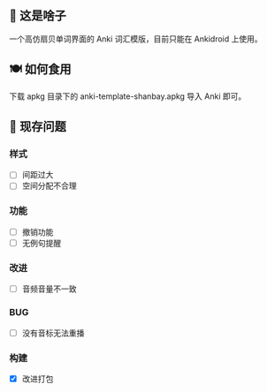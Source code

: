 ## 📃 这是啥子
一个高仿扇贝单词界面的 Anki 词汇模版，目前只能在 Ankidroid 上使用。

## 🍽 如何食用
下载 apkg 目录下的 anki-template-shanbay.apkg 导入 Anki 即可。

## 🐛 现存问题
### 样式
- [ ] 间距过大
- [ ] 空间分配不合理
### 功能
- [ ] 撤销功能
- [ ] 无例句提醒
### 改进
- [ ] 音频音量不一致
### BUG
- [ ] 没有音标无法重播
### 构建
- [x] 改进打包
